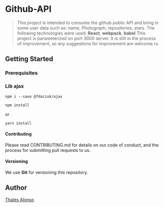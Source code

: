 # Github-API

> This project is intended to consume the github public API and bring in some user data such as:
name,
Photograph,
repositories,
stars.
The following technologies were used:
**React**, **webpack**,  **babel**
This project is parameterized on port 3000 server.
It is still in the process of improvement, so any suggestions for improvement are welcome.rs.


## Getting Started
### Prerequisites
### Lib ajax
```node
npm i --save @fdaciuk/ajax
```

```node
npm install
```
or 
``` node
yarn install 
```


#### Contributing 
Please read CONTRIBUTING.md for details on our code of conduct, and the process for submitting pull requests to us.

#### Versioning
 We use **Git** for versioning this repository.

## Author
[Thales Alonso](https://twitter.com/thalesalonsoo)
